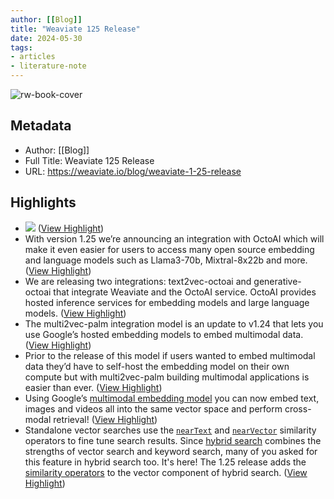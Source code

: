 ```yaml
---
author: [[Blog]]
title: "Weaviate 125 Release"
date: 2024-05-30
tags: 
- articles
- literature-note
---
```

![rw-book-cover](https://weaviate.io/assets/images/hero-4815a9ea04f765f7b14bfea585839f20.png)

## Metadata
- Author: [[Blog]]
- Full Title: Weaviate 125 Release
- URL: https://weaviate.io/blog/weaviate-1-25-release

## Highlights
- ![](https://weaviate.io/assets/images/dynamic-f5d063988078ec68d0f3d7428139d909.png) ([View Highlight](https://read.readwise.io/read/01hz3gn8hc5m495mchw5pnr3v2))
- With version 1.25 we’re announcing an integration with OctoAI which will make it even easier for users to access many open source embedding and language models such as Llama3-70b, Mixtral-8x22b and more. ([View Highlight](https://read.readwise.io/read/01hz3gphaf44sfdwmpgbfht9vh))
- We are releasing two integrations: text2vec-octoai and generative-octoai that integrate Weaviate and the OctoAI service. OctoAI provides hosted inference services for embedding models and large language models. ([View Highlight](https://read.readwise.io/read/01hz3gpp0vfdqz0xkgdxhmpksp))
- The multi2vec-palm integration model is an update to v1.24 that lets you use Google’s hosted embedding models to embed multimodal data. ([View Highlight](https://read.readwise.io/read/01hz3gptgad65102khxetnpn8n))
- Prior to the release of this model if users wanted to embed multimodal data they’d have to self-host the embedding model on their own compute but with multi2vec-palm building multimodal applications is easier than ever. ([View Highlight](https://read.readwise.io/read/01hz3gq1pqy852zbkng54b1wg2))
- Using Google’s [multimodal embedding model](https://cloud.google.com/vertex-ai/generative-ai/docs/embeddings/get-multimodal-embeddings) you can now embed text, images and videos all into the same vector space and perform cross-modal retrieval! ([View Highlight](https://read.readwise.io/read/01hz3gq4pqyfa0580fwc5hpck7))
- Standalone vector searches use the [`nearText`](https://weaviate.io/developers/weaviate/search/similarity#search-with-text) and [`nearVector`](https://weaviate.io/developers/weaviate/search/similarity#search-with-a-vector) similarity operators to fine tune search results. Since [hybrid search](https://weaviate.io/developers/weaviate/search/hybrid) combines the strengths of vector search and keyword search, many of you asked for this feature in hybrid search too. It's here! The 1.25 release adds the [similarity operators](https://weaviate.io/developers/weaviate/search/hybrid#vector-similarity-search) to the vector component of hybrid search. ([View Highlight](https://read.readwise.io/read/01hz3grb91x42vf4dhqemgjamj))
